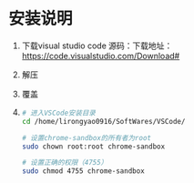 # 安装说明

1. 下载visual studio code 源码：下载地址：https://code.visualstudio.com/Download#

2. 解压

3. 覆盖

4. ```bash
   # 进入VSCode安装目录
   cd /home/lirongyao0916/SoftWares/VSCode/
   
   # 设置chrome-sandbox的所有者为root
   sudo chown root:root chrome-sandbox
   
   # 设置正确的权限（4755）
   sudo chmod 4755 chrome-sandbox
   
   ```

   


